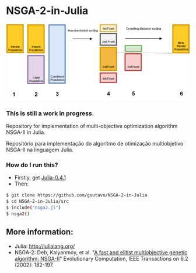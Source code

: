 # NSGA-2-in-Julia


![](img/nsga2_color.png)

### This is still a work in progress. 

Repository for implementation of multi-objective optimization algorithm NSGA-II in Julia.

Repositório para implementação do algoritmo de otimização multiobjetivo NSGA-II na linguagem Julia.

### How do I run this?

* Firstly, get [Julia-0.4.1](http://julialang.org/downloads/)
* Then:
```sh
$ git clone https://github.com/gsutavo/NSGA-2-in-Julia
$ cd NSGA-2-in-Julia/src
$ include("nsga2.jl")
$ nsga2()
```

## More information:
- Julia: http://julialang.org/
- NSGA-2: Deb, Kalyanmoy, et al. "[A fast and elitist multiobjective genetic algorithm: NSGA-II](http://ieeexplore.ieee.org/xpl/login.jsp?tp=&arnumber=996017&url=http%3A%2F%2Fieeexplore.ieee.org%2Fxpls%2Fabs_all.jsp%3Farnumber%3D996017)" Evolutionary Computation, IEEE Transactions on 6.2 (2002): 182-197.
